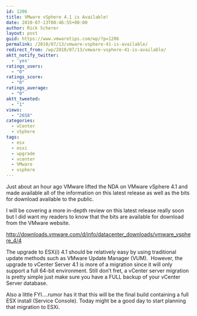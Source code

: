 ```yaml
---
id: 1206
title: VMware vSphere 4.1 is Available!
date: 2010-07-13T00:46:55+00:00
author: Rick Scherer
layout: post
guid: https://www.vmwaretips.com/wp/?p=1206
permalink: /2010/07/13/vmware-vsphere-41-is-available/
redirect_from: /wp/2010/07/13/vmware-vsphere-41-is-available/
aktt_notify_twitter:
  - 'yes'
ratings_users:
  - "0"
ratings_score:
  - "0"
ratings_average:
  - "0"
aktt_tweeted:
  - "1"
views:
  - "2658"
categories:
  - vCenter
  - vSphere
tags:
  - esx
  - esxi
  - upgrade
  - vcenter
  - VMware
  - vsphere
---
```

Just about an hour ago VMware lifted the NDA on VMware vSphere 4.1 and made available all of the information on this latest release as well as the bits for download available to the public.

I will be covering a more in-depth review on this latest release really soon but I did want my readers to know that the bits are available for download from the VMware website.

<a href="http://downloads.vmware.com/d/info/datacenter_downloads/vmware_vsphere_4/4" target="_blank">http://downloads.vmware.com/d/info/datacenter_downloads/vmware_vsphere_4/4</a>

The upgrade to ESX(i) 4.1 should be relatively easy by using traditional update methods such as VMware Update Manager (VUM).  However, the upgrade to vCenter Server 4.1 is more of a migration since it will only support a full 64-bit environment. Still don&#8217;t fret, a vCenter server migration is pretty simple just make sure you have a FULL backup of your vCenter Server database.

Also a little FYI&#8230;.rumor has it that this will be the final build containing a full ESX install (Service Console). Today might be a good day to start planning that migration to ESXi.